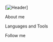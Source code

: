 [![Header](https://github.com/vladislav1524/vladislav1524/blob/main/assets/gifka.gif)]

About me

Languages and Tools

Follow me

